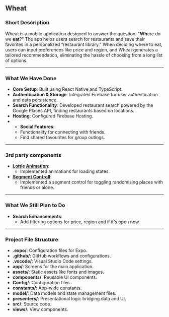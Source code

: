 ## Wheat

### Short Description

Wheat is a mobile application designed to answer the question: "**Wh**ere do we **eat**?" The app helps users search for restaurants and save their favorites in a personalized “restaurant library.” When deciding where to eat, users can input preferences like price and region, and Wheat generates a tailored recommendation, eliminating the hassle of choosing from a long list of options.

---

### What We Have Done  

- **Core Setup**: Built using React Native and TypeScript.
- **Authentication & Storage**: Integrated Firebase for user authentication and data persistence.
- **Search Functionality**: Developed restaurant search powered by the Google Places API, finding restaurants based on locations.
- **Hosting**: Configured Firebase Hosting.
- - **Social Features**:
  - Functionality for connecting with friends.
  - Find shared favourites for group outings.

---

### 3rd party components

- **[Lottie Animation](https://lottiefiles.com/)**:
  - Implemented animations for loading states.
- **[Segment Controll](https://www.npmjs.com/package/@react-native-segmented-control/segmented-control)**:
  - Implemented a segment control for toggling randomising places with friends or alone.

---

### What We Still Plan to Do

- **Search Enhancements**:
  - Add filtering options for price, region and if it's open now.

---

### Project File Structure

- **.expo/**: Configuration files for Expo.
- **.github/**: GitHub workflows and configurations.
- **.vscode/**: Visual Studio Code settings.
- **app/**: Screens for the main application.
- **assets/**: Static assets like fonts and images.
- **components/**: Reusable UI components.
- **Config/**: Configuration files.
- **constants/**: App-wide constants.
- **model/**: Data models and state management files.
- **presenters/**: Presentational logic bridging data and UI.
- **src/**: Source code.
- **views/**: View components.
